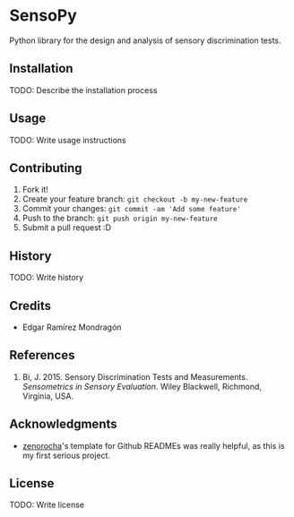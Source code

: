 # SensoPy
Python library for the design and analysis of sensory discrimination tests.

## Installation

TODO: Describe the installation process

## Usage

TODO: Write usage instructions

## Contributing

1. Fork it!
2. Create your feature branch: `git checkout -b my-new-feature`
3. Commit your changes: `git commit -am 'Add some feature'`
4. Push to the branch: `git push origin my-new-feature`
5. Submit a pull request :D

## History

TODO: Write history

## Credits
<ul>
  <li>Edgar Ramírez Mondragón</li>
</ul>

## References
<ol>
  <li>Bi, J. 2015. Sensory Discrimination Tests and Measurements. <em>Sensometrics in Sensory Evaluation</em>. Wiley Blackwell, Richmond, Virginia, USA.</li>
</ol>

## Acknowledgments
<ul>
  <li><a href='https://gist.github.com/zenorocha'>zenorocha</a>'s template for Github READMEs was really helpful, as this is my first serious project.</li>
</ul>

## License

TODO: Write license
